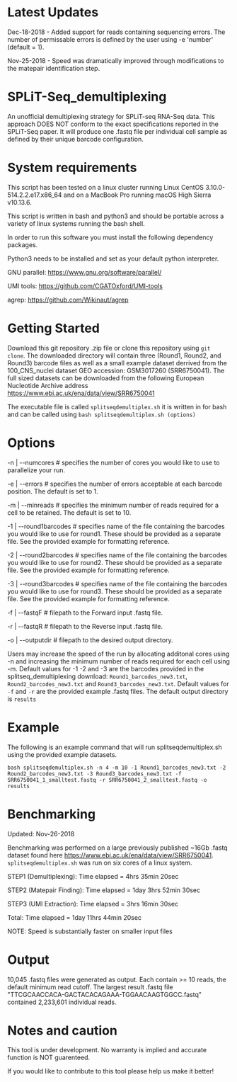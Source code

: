 # Latest Updates
Dec-18-2018 - Added support for reads containing sequencing errors. The number of permissable errors is defined by the user using -e 'number' (default = 1).

Nov-25-2018 - Speed was dramatically improved through modifications to the matepair identification step.

# SPLiT-Seq_demultiplexing
An unofficial demultiplexing strategy for SPLiT-seq RNA-Seq data.  This approach DOES NOT conform to the exact specifications reported in the SPLiT-Seq paper. It will produce one .fastq file per individual cell sample as defined by their unique barcode configuration.  

# System requirements
This script has been tested on a linux cluster running Linux CentOS 3.10.0-514.2.2.e17.x86_64 and on a MacBook Pro running macOS High Sierra v10.13.6.

This script is written in bash and python3 and should be portable across a variety of linux systems running the bash shell.

In order to run this software you must install the following dependency packages.

Python3 needs to be installed and set as your default python interpreter. 

GNU parallel: https://www.gnu.org/software/parallel/

UMI tools: https://github.com/CGATOxford/UMI-tools

agrep: https://github.com/Wikinaut/agrep

# Getting Started
Download this git repository .zip file or clone this repository using `git clone`. The downloaded directory will contain three (Round1, Round2, and Round3) barcode files as well as a small example dataset derrived from the 100_CNS_nuclei dataset GEO accession: GSM3017260 (SRR6750041).  The full sized datasets can be downloaded from the following European Nucleotide Archive address https://www.ebi.ac.uk/ena/data/view/SRR6750041

The executable file is called `splitseqdemultiplex.sh` it is written in for bash and can be called using `bash splitseqdemultiplex.sh (options)`

# Options
-n | --numcores # specifies the number of cores you would like to use to parallelize your run.

-e | --errors # specifies the number of errors acceptable at each barcode position. The default is set to 1.

-m | --minreads # specifies the minimum number of reads required for a cell to be retained. The default is set to 10.

-1 | --round1barcodes # specifies name of the file containing the barcodes you would like to use for round1. These should be provided as a separate file.  See the provided example for formatting reference.

-2 | --round2barcodes # specifies name of the file containing the barcodes you would like to use for round2. These should be provided as a separate file.  See the provided example for formatting reference.

-3 | --round3barcodes # specifies name of the file containing the barcodes you would like to use for round3. These should be provided as a separate file.  See the provided example for formatting reference.

-f | --fastqF # filepath to the Forward input .fastq file. 

-r | --fastqR # filepath to the Reverse input .fastq file.

-o | --outputdir # filepath to the desired output directory.

Users may increase the speed of the run by allocating additonal cores using -n and increasing the minimum number of reads required for each cell using -m.  Default values for -1 -2 and -3 are the barcodes provided in the splitseq_demultiplexing download: `Round1_barcodes_new3.txt`, `Round2_barcodes_new3.txt` and `Round3_barcodes_new3.txt`.  Default values for `-f` and `-r` are the provided example .fastq files.  The default output directory is `results`

# Example
The following is an example command that will run splitseqdemultiplex.sh using the provided example datasets.

`bash splitseqdemultiplex.sh -n 4 -m 10 -1 Round1_barcodes_new3.txt -2 Round2_barcodes_new3.txt -3 Round3_barcodes_new3.txt -f SRR6750041_1_smalltest.fastq -r SRR6750041_2_smalltest.fastq -o results`

# Benchmarking
Updated: Nov-26-2018

Benchmarking was performed on a large previously published ~16Gb .fastq dataset found here https://www.ebi.ac.uk/ena/data/view/SRR6750041. `splitseqdemultiplex.sh` was run on six cores of a linux system. 

STEP1 (Demultiplexing): Time elapsed = 4hrs 35min 20sec

STEP2 (Matepair Finding): Time elapsed = 1day 3hrs 52min 30sec 

STEP3 (UMI Extraction): Time elapsed = 3hrs 16min 30sec 

Total: Time elapsed = 1day 11hrs 44min 20sec

NOTE: Speed is substantially faster on smaller input files

# Output
10,045 .fastq files were generated as output.  Each contain >= 10 reads, the default minimum read cutoff. The largest result .fastq file "TTCGCAACCACA-GACTACACAGAAA-TGGAACAAGTGGCC.fastq" contained 2,233,601 individual reads. 

# Notes and caution
This tool is under development. No warranty is implied and accurate function is NOT guarenteed.  

If you would like to contribute to this tool please help us make it better! 
